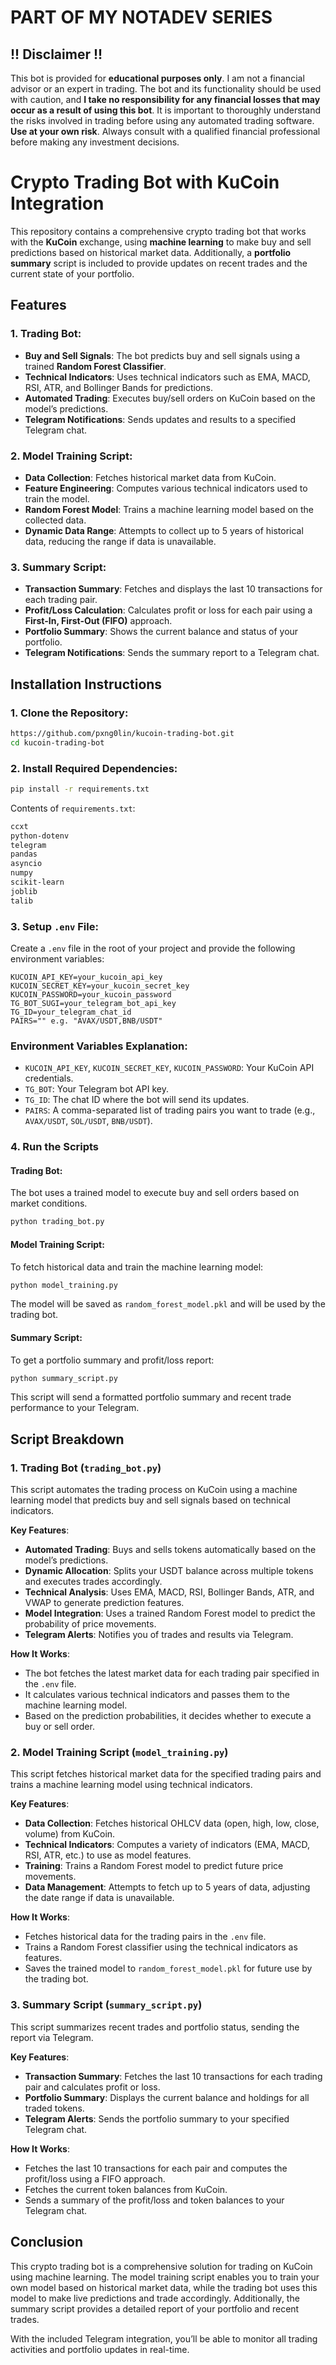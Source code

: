 # PART OF MY NOTADEV SERIES

## !! Disclaimer !!
This bot is provided for **educational purposes only**. I am not a financial advisor or an expert in trading. The bot and its functionality should be used with caution, and **I take no responsibility for any financial losses that may occur as a result of using this bot**. It is important to thoroughly understand the risks involved in trading before using any automated trading software. **Use at your own risk**. Always consult with a qualified financial professional before making any investment decisions.

# Crypto Trading Bot with KuCoin Integration

This repository contains a comprehensive crypto trading bot that works with the **KuCoin** exchange, using **machine learning** to make buy and sell predictions based on historical market data. Additionally, a **portfolio summary** script is included to provide updates on recent trades and the current state of your portfolio.

## Features

### 1. **Trading Bot**:
   - **Buy and Sell Signals**: The bot predicts buy and sell signals using a trained **Random Forest Classifier**.
   - **Technical Indicators**: Uses technical indicators such as EMA, MACD, RSI, ATR, and Bollinger Bands for predictions.
   - **Automated Trading**: Executes buy/sell orders on KuCoin based on the model’s predictions.
   - **Telegram Notifications**: Sends updates and results to a specified Telegram chat.

### 2. **Model Training Script**:
   - **Data Collection**: Fetches historical market data from KuCoin.
   - **Feature Engineering**: Computes various technical indicators used to train the model.
   - **Random Forest Model**: Trains a machine learning model based on the collected data.
   - **Dynamic Data Range**: Attempts to collect up to 5 years of historical data, reducing the range if data is unavailable.

### 3. **Summary Script**:
   - **Transaction Summary**: Fetches and displays the last 10 transactions for each trading pair.
   - **Profit/Loss Calculation**: Calculates profit or loss for each pair using a **First-In, First-Out (FIFO)** approach.
   - **Portfolio Summary**: Shows the current balance and status of your portfolio.
   - **Telegram Notifications**: Sends the summary report to a Telegram chat.

## Installation Instructions

### 1. **Clone the Repository**:
```bash
https://github.com/pxng0lin/kucoin-trading-bot.git
cd kucoin-trading-bot
```

### 2. **Install Required Dependencies**:
```bash
pip install -r requirements.txt
```

Contents of `requirements.txt`:
```txt
ccxt
python-dotenv
telegram
pandas
asyncio
numpy
scikit-learn
joblib
talib
```

### 3. **Setup `.env` File**:
Create a `.env` file in the root of your project and provide the following environment variables:

```env
KUCOIN_API_KEY=your_kucoin_api_key
KUCOIN_SECRET_KEY=your_kucoin_secret_key
KUCOIN_PASSWORD=your_kucoin_password
TG_BOT_SUGI=your_telegram_bot_api_key
TG_ID=your_telegram_chat_id
PAIRS="" e.g. "AVAX/USDT,BNB/USDT"
```

### Environment Variables Explanation:
- `KUCOIN_API_KEY`, `KUCOIN_SECRET_KEY`, `KUCOIN_PASSWORD`: Your KuCoin API credentials.
- `TG_BOT`: Your Telegram bot API key.
- `TG_ID`: The chat ID where the bot will send its updates.
- `PAIRS`: A comma-separated list of trading pairs you want to trade (e.g., `AVAX/USDT`, `SOL/USDT`, `BNB/USDT`).

### 4. **Run the Scripts**

#### Trading Bot:
The bot uses a trained model to execute buy and sell orders based on market conditions.

```bash
python trading_bot.py
```

#### Model Training Script:
To fetch historical data and train the machine learning model:
```bash
python model_training.py
```

The model will be saved as `random_forest_model.pkl` and will be used by the trading bot.

#### Summary Script:
To get a portfolio summary and profit/loss report:
```bash
python summary_script.py
```

This script will send a formatted portfolio summary and recent trade performance to your Telegram.

## Script Breakdown

### 1. **Trading Bot (`trading_bot.py`)**

This script automates the trading process on KuCoin using a machine learning model that predicts buy and sell signals based on technical indicators.

**Key Features**:
- **Automated Trading**: Buys and sells tokens automatically based on the model’s predictions.
- **Dynamic Allocation**: Splits your USDT balance across multiple tokens and executes trades accordingly.
- **Technical Analysis**: Uses EMA, MACD, RSI, Bollinger Bands, ATR, and VWAP to generate prediction features.
- **Model Integration**: Uses a trained Random Forest model to predict the probability of price movements.
- **Telegram Alerts**: Notifies you of trades and results via Telegram.

**How It Works**:
- The bot fetches the latest market data for each trading pair specified in the `.env` file.
- It calculates various technical indicators and passes them to the machine learning model.
- Based on the prediction probabilities, it decides whether to execute a buy or sell order.

### 2. **Model Training Script (`model_training.py`)**

This script fetches historical market data for the specified trading pairs and trains a machine learning model using technical indicators.

**Key Features**:
- **Data Collection**: Fetches historical OHLCV data (open, high, low, close, volume) from KuCoin.
- **Technical Indicators**: Computes a variety of indicators (EMA, MACD, RSI, ATR, etc.) to use as model features.
- **Training**: Trains a Random Forest model to predict future price movements.
- **Data Management**: Attempts to fetch up to 5 years of data, adjusting the date range if data is unavailable.

**How It Works**:
- Fetches historical data for the trading pairs in the `.env` file.
- Trains a Random Forest classifier using the technical indicators as features.
- Saves the trained model to `random_forest_model.pkl` for future use by the trading bot.

### 3. **Summary Script (`summary_script.py`)**

This script summarizes recent trades and portfolio status, sending the report via Telegram.

**Key Features**:
- **Transaction Summary**: Fetches the last 10 transactions for each trading pair and calculates profit or loss.
- **Portfolio Summary**: Displays the current balance and holdings for all traded tokens.
- **Telegram Alerts**: Sends the portfolio summary to your specified Telegram chat.

**How It Works**:
- Fetches the last 10 transactions for each pair and computes the profit/loss using a FIFO approach.
- Fetches the current token balances from KuCoin.
- Sends a summary of the profit/loss and token balances to your Telegram chat.

## Conclusion

This crypto trading bot is a comprehensive solution for trading on KuCoin using machine learning. The model training script enables you to train your own model based on historical market data, while the trading bot uses this model to make live predictions and trade accordingly. Additionally, the summary script provides a detailed report of your portfolio and recent trades.

With the included Telegram integration, you’ll be able to monitor all trading activities and portfolio updates in real-time.
